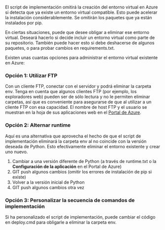 El script de implementación omitirá la creación del entorno virtual en Azure si detecta que ya existe un entorno virtual compatible.  Esto puede acelerar la instalación considerablemente.  Se omitirán los paquetes que ya están instalados por pip.

En ciertas situaciones, puede que desee obligar a eliminar ese entorno virtual.  Deseará hacerlo si decide incluir un entorno virtual como parte de su repositorio.  También puede hacer esto si debe deshacerse de algunos paquetes, o para probar cambios en requirements.txt.

Existen unas cuantas opciones para administrar el entorno virtual existente en Azure:

### <a name="option-1-use-ftp"></a>Opción 1: Utilizar FTP

Con un cliente FTP, conectar con el servidor y podrá eliminar la carpeta env.  Tenga en cuenta que algunos clientes FTP (por ejemplo, los exploradores web) pueden ser de sólo lectura y no le permiten eliminar carpetas, así que es conveniente para asegurarse de que al utilizar a un cliente FTP con esa capacidad.  El nombre de host FTP y el usuario se muestran en la hoja de sus aplicaciones web en el [Portal de Azure](https://portal.azure.com).

### <a name="option-2-toggle-runtime"></a>Opción 2: Alternar runtime

Aquí es una alternativa que aprovecha el hecho de que el script de implementación eliminará la carpeta env al no coincide con la versión deseada de Python.  Esto efectivamente eliminar el entorno existente y crear uno nuevo.

1. Cambiar a una versión diferente de Python (a través de runtime.txt o la **Configuración de la aplicación** en el Portal de Azure)
1. GIT push algunos cambios (omitir los errores de instalación de pip si existe)
1. Volver a la versión inicial de Python
1. GIT push algunos cambios otra vez

### <a name="option-3-customize-deployment-script"></a>Opción 3: Personalizar la secuencia de comandos de implementación

Si ha personalizado el script de implementación, puede cambiar el código en deploy.cmd para obligarle a eliminar la carpeta env.
